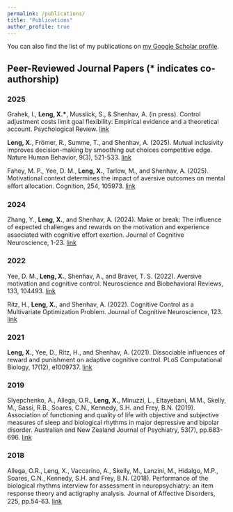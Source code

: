 ```yaml
---
permalink: /publications/
title: "Publications"
author_profile: true
---
```


You can also find the list of my publications on [my Google Scholar profile](https://scholar.google.com/citations?user=6HIwJjsAAAAJ). 

## Peer-Reviewed Journal Papers (* indicates co-authorship)

### 2025
Grahek, I., **Leng, X.\***, Musslick, S., & Shenhav, A. (in press). Control adjustment costs limit goal flexibility: Empirical evidence and a theoretical account. Psychological Review. [link](https://www.biorxiv.org/content/10.1101/2023.08.22.554296v1)

**Leng, X.**, Frömer, R., Summe, T., and Shenhav, A. (2025). Mutual inclusivity improves decision-making by smoothing out choices competitive edge. Nature Human Behavior, 9(3), 521-533. [link](https://doi.org/10.1038/s41562-024-02064-7)

Fahey, M. P., Yee, D. M., **Leng, X.**, Tarlow, M., and Shenhav, A. (2025). Motivational context determines the impact of aversive outcomes on mental eﬀort allocation. Cognition, 254, 105973. [link](https://doi.org/10.1016/j.cognition.2024.105973)

### 2024

Zhang, Y., **Leng, X.**, and Shenhav, A. (2024). Make or break: The influence of expected challenges and rewards on the motivation and experience associated with cognitive eﬀort exertion. Journal of Cognitive Neuroscience, 1-23. [link](https://doi.org/10.1162/jocn_a_02247)

### 2022

Yee, D. M., **Leng, X.**, Shenhav, A., and Braver, T. S. (2022). Aversive motivation and cognitive control. Neuroscience and Biobehavioral Reviews, 133, 104493. [link](https://doi.org/10.1016/j.neubiorev.2021.12.016)

Ritz, H., **Leng, X.**, and Shenhav, A. (2022). Cognitive Control as a Multivariate Optimization Problem. Journal of Cognitive Neuroscience, 123. [link](https://doi.org/10.1162/jocn_a_01822)

### 2021

**Leng, X.**, Yee, D., Ritz, H., and Shenhav, A. (2021). Dissociable influences of reward and punishment on adaptive cognitive control. PLoS Computational Biology, 17(12), e1009737. [link](https://doi.org/10.1371/journal.pcbi.1009737)

### 2019

Slyepchenko, A., Allega, O.R., **Leng, X.**, Minuzzi, L., Eltayebani, M.M., Skelly, M., Sassi, R.B., Soares, C.N., Kennedy, S.H. and Frey, B.N. (2019). Association of functioning and quality of life with objective and subjective measures of sleep and biological rhythms in major depressive and bipolar disorder. Australian and New Zealand Journal of Psychiatry, 53(7), pp.683-696. [link](https://doi.org/10.1177/0004867419829228)

### 2018

Allega, O.R., Leng, X., Vaccarino, A., Skelly, M., Lanzini, M., Hidalgo, M.P., Soares, C.N., Kennedy, S.H. and Frey, B.N. (2018). Performance of the biological rhythms interview for assessment in neuropsychiatry: an item response theory and actigraphy analysis. Journal of Aﬀective Disorders, 225, pp.54-63. [link](https://doi.org/10.1016/j.jad.2017.07.047)

